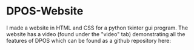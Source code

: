 # DPOS-Website

I made a website in HTML and CSS for a python tkinter gui program. The website has a video (found under the "video" tab) demonstrating all the features of DPOS which can be found as a github repository here:
